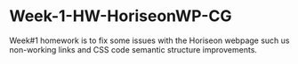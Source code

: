 # Week-1-HW-HoriseonWP-CG
Week#1 homework is to fix some issues with the Horiseon webpage such us non-working links and CSS code semantic structure improvements.
